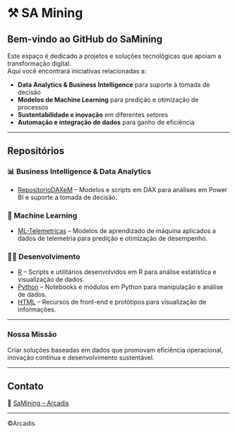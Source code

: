 # ⚒️ SA Mining

## Bem-vindo ao GitHub do SaMining

Este espaço é dedicado a projetos e soluções tecnológicas que apoiam a transformação digital.  
Aqui você encontrará iniciativas relacionadas a:

- **Data Analytics & Business Intelligence** para suporte à tomada de decisão  
- **Modelos de Machine Learning** para predição e otimização de processos  
- **Sustentabilidade e inovação** em diferentes setores  
- **Automação e integração de dados** para ganho de eficiência 

---

## Repositórios

### 📊 Business Intelligence & Data Analytics
- [RepositorioDAXeM](https://github.com/SaMining/RepositorioDAXeM) – Modelos e scripts em DAX para análises em Power BI e suporte a tomada de decisão.  

### 🤖 Machine Learning
- [ML-Telemetricas](https://github.com/SaMining/ML-Telemetricas) – Modelos de aprendizado de máquina aplicados a dados de telemetria para predição e otimização de desempenho.  

### 🧑‍💻 Desenvolvimento
- [R](https://github.com/SaMining/R) – Scripts e utilitários desenvolvidos em R para análise estatística e visualização de dados.  
- [Python](https://github.com/SaMining/python) – Notebooks e módulos em Python para manipulação e análise de dados.  
- [HTML](https://github.com/SaMining/HTML) – Recursos de front-end e protótipos para visualização de informações.  

---

### Nossa Missão
Criar soluções baseadas em dados que promovam eficiência operacional, inovação contínua e desenvolvimento sustentável. 

---

## Contato
📧 [SaMining – Arcadis](mailto:sa_digitalabrmining@arcadis.com)  

---

©Arcadis
